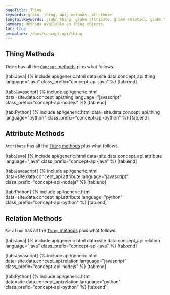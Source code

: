 ```yaml
---
pageTitle: Thing
keywords: grakn, thing, api, methods, attribute
longTailKeywords: grakn thing, grakn attribute, grakn relation, grakn thing methods, grakn attribute methods, grakn relation methods
Summary: Methods available on Thing objects.
toc: true
permalink: /docs/concept-api/thing
---
```


## Thing Methods
`Thing` has all the [`Concept` methods](/docs/concept-api/concept) plus what follows.

<div class="tabs light" data-no-parse>

[tab:Java]
{% include api/generic.html data=site.data.concept_api.thing language="java" class_prefix="concept-api-java" %}
[tab:end]

[tab:Javascript]
{% include api/generic.html data=site.data.concept_api.thing language="javascript" class_prefix="concept-api-nodejs" %}
[tab:end]

[tab:Python]
{% include api/generic.html data=site.data.concept_api.thing language="python" class_prefix="concept-api-python" %}
[tab:end]

</div>

## Attribute Methods
`Attribute` has all the [`Thing` methods](/docs/concept-api/concept) plus what follows.

<div class="tabs light" data-no-parse>

[tab:Java]
{% include api/generic.html data=site.data.concept_api.attribute language="java" class_prefix="concept-api-java" %}
[tab:end]

[tab:Javascript]
{% include api/generic.html data=site.data.concept_api.attribute language="javascript" class_prefix="concept-api-nodejs" %}
[tab:end]

[tab:Python]
{% include api/generic.html data=site.data.concept_api.attribute language="python" class_prefix="concept-api-python" %}
[tab:end]

</div>

## Relation Methods
`Relation` has all the [`Thing` methods](/docs/concept-api/concept) plus what follows.

<div class="tabs light" data-no-parse>

[tab:Java]
{% include api/generic.html data=site.data.concept_api.relation language="java" class_prefix="concept-api-java" %}
[tab:end]

[tab:Javascript]
{% include api/generic.html data=site.data.concept_api.relation language="javascript" class_prefix="concept-api-nodejs" %}
[tab:end]

[tab:Python]
{% include api/generic.html data=site.data.concept_api.relation language="python" class_prefix="concept-api-python" %}
[tab:end]

</div>